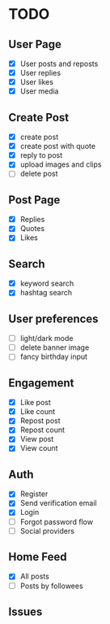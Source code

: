 # TODO

## User Page
- [x] User posts and reposts
- [x] User replies
- [x] User likes
- [x] User media

## Create Post
- [x] create post
- [x] create post with quote
- [x] reply to post
- [x] upload images and clips
- [ ] delete post

## Post Page
- [x] Replies
- [x] Quotes
- [x] Likes

## Search
- [x] keyword search
- [x] hashtag search

## User preferences
- [ ] light/dark mode
- [ ] delete banner image
- [ ] fancy birthday input

## Engagement
- [x] Like post
- [x] Like count
- [x] Repost post
- [x] Repost count
- [x] View post
- [x] View count

## Auth
- [x] Register
- [x] Send verification email
- [x] Login
- [ ] Forgot password flow
- [ ] Social providers

## Home Feed
- [x] All posts
- [ ] Posts by followees

## Issues
